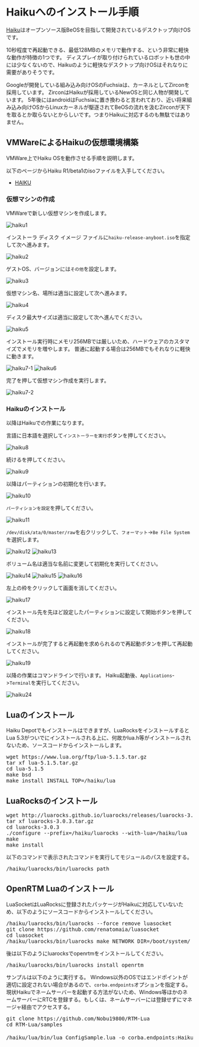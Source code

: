 # Haikuへのインストール手順

[Haiku](https://www.haiku-os.org/)はオープンソース版BeOSを目指して開発されているデスクトップ向けOSです。

10秒程度で再起動できる、最低128MBのメモリで動作する、という非常に軽快な動作が特徴の1つです。
ディスプレイが取り付けられているロボットも世の中には少なくないので、Haikuのように軽快なデスクトップ向けOSはそれなりに需要がありそうです。

Googleが開発している組み込み向けOSのFuchsiaは、カーネルとしてZirconを採用しています。
ZirconはHaikuが採用しているNewOSと同じ人物が開発しています。
5年後にはandroidはFuchsiaに置き換わると言われており、近い将来組み込み向けOSからLinuxカーネルが駆逐されてBeOSの流れを汲むZirconが天下を取るとか取らないとからしいです。つまりHaikuに対応するのも無駄ではありません。

## VMWareによるHaikuの仮想環境構築

VMWare上でHaiku OSを動作させる手順を説明します。

以下のページからHaiku R1/beta1のisoファイルを入手してください。

* [HAIKU](https://www.haiku-os.org/get-haiku/)

### 仮想マシンの作成

VMWareで新しい仮想マシンを作成します。

![haiku1](https://user-images.githubusercontent.com/6216077/47612351-4029fb00-dabc-11e8-888d-a9898a1dddeb.png)

インストーラ ディスク イメージ ファイルに`haiku-release-anyboot.iso`を指定して次へ進みます。

![haiku2](https://user-images.githubusercontent.com/6216077/47612372-a9117300-dabc-11e8-9669-969c052cd607.png)

ゲストOS、バージョンには`その他`を設定します。

![haiku3](https://user-images.githubusercontent.com/6216077/47612392-eece3b80-dabc-11e8-8ae7-c7be2a954a11.png)

仮想マシン名、場所は適当に設定して次へ進みます。

![haiku4](https://user-images.githubusercontent.com/6216077/47612405-11f8eb00-dabd-11e8-9d48-b6770ccdaf38.png)

ディスク最大サイズは適当に設定して次へ進んでください。

![haiku5](https://user-images.githubusercontent.com/6216077/47612414-39e84e80-dabd-11e8-9e38-918e8a56c16d.png)

インストール実行時にメモリ256MBでは厳しいため、ハードウェアのカスタマイズでメモリを増やします。
普通に起動する場合は256MBでもそれなりに軽快に動きます。

![haiku7-1](https://user-images.githubusercontent.com/6216077/47612426-7b78f980-dabd-11e8-96c8-889acc2c0546.png)
![haiku6](https://user-images.githubusercontent.com/6216077/47612429-a8c5a780-dabd-11e8-907d-552c40474d54.png)

完了を押して仮想マシン作成を実行します。

![haiku7-2](https://user-images.githubusercontent.com/6216077/47612438-d6125580-dabd-11e8-8626-f02be712d10e.png)

### Haikuのインストール

以降はHaikuでの作業になります。

言語に日本語を選択して`インストーラーを実行`ボタンを押してください。

![haiku8](https://user-images.githubusercontent.com/6216077/47612452-0e199880-dabe-11e8-8ddc-17c23907a848.png)

続けるを押してください。

![haiku9](https://user-images.githubusercontent.com/6216077/47612459-3acdb000-dabe-11e8-9524-81bc57cd4ed6.png)

以降はパーティションの初期化を行います。

![haiku10](https://user-images.githubusercontent.com/6216077/47612504-12928100-dabf-11e8-8267-946224b4c782.png)

`パーティションを設定`を押してください。

![haiku11](https://user-images.githubusercontent.com/6216077/47612512-3655c700-dabf-11e8-8a5f-2a9c4ec61cd8.png)

`/dev/disk/ata/0/master/raw`を右クリックして、`フォーマット`->`Be File System`を選択します。

![haiku12](https://user-images.githubusercontent.com/6216077/47612517-571e1c80-dabf-11e8-93e9-a7df15399c37.png)
![haiku13](https://user-images.githubusercontent.com/6216077/47612527-99dff480-dabf-11e8-8046-50dfc7a168dc.png)


ボリューム名は適当な名前に変更して初期化を実行してください。

![haiku14](https://user-images.githubusercontent.com/6216077/47612529-a95f3d80-dabf-11e8-8214-5c518811c426.png)
![haiku15](https://user-images.githubusercontent.com/6216077/47612534-cb58c000-dabf-11e8-8b95-dd7d9c157a36.png)
![haiku16](https://user-images.githubusercontent.com/6216077/47612535-dd3a6300-dabf-11e8-8bc0-73cc446affc8.png)

左上の枠をクリックして画面を消してください。

![haiku17](https://user-images.githubusercontent.com/6216077/47612539-ecb9ac00-dabf-11e8-8d3e-bf2fc3d75d17.png)

インストール先を先ほど設定したパーティションに設定して開始ボタンを押してください。

![haiku18](https://user-images.githubusercontent.com/6216077/47612541-03f89980-dac0-11e8-9283-e5f26a8ba073.png)

インストールが完了すると再起動を求められるので再起動ボタンを押して再起動してください。

![haiku19](https://user-images.githubusercontent.com/6216077/47612552-3904ec00-dac0-11e8-9186-e9fc9b34aa14.png)


以降の作業はコマンドラインで行います。
Haiku起動後、`Applications`->`Terminal`を実行してください。

![haiku24](https://user-images.githubusercontent.com/6216077/47612561-7c5f5a80-dac0-11e8-8513-ee27d1ec930f.png)



## Luaのインストール

Haiku Depotでもインストールはできますが、LuaRocksをインストールするとLua 5.3がついでにインストールされる上に、何故かlua.h等がインストールされないため、ソースコードからインストールします。

<pre>
wget https://www.lua.org/ftp/lua-5.1.5.tar.gz
tar xf lua-5.1.5.tar.gz
cd lua-5.1.5
make bsd
make install INSTALL_TOP=/haiku/lua
</pre>

## LuaRocksのインストール

<pre>
wget http://luarocks.github.io/luarocks/releases/luarocks-3.0.3.tar.gz
tar xf luarocks-3.0.3.tar.gz
cd luarocks-3.0.3
./configure --prefix=/haiku/luarocks --with-lua=/haiku/lua
make 
make install
</pre>

以下のコマンドで表示されたコマンドを実行してモジュールのパスを設定する。

<pre>
/haiku/luarocks/bin/luarocks path
</pre>

## OpenRTM Luaのインストール


LuaSocketはLuaRocksに登録されたパッケージがHaikuに対応していないため、以下のようにソースコードからインストールしてください。

<pre>
/haiku/luarocks/bin/luarocks --force remove luasocket
git clone https://github.com/renatomaia/luasocket
cd luasocket
/haiku/luarocks/bin/luarocks make NETWORK_DIR=/boot/system/
</pre>


後は以下のようにluarocksでopenrtmをインストールしてください。

<pre>
/haiku/luarocks/bin/luarocks install openrtm
</pre>






サンプルは以下のように実行する。
Windows以外のOSではエンドポイントが適切に設定されない場合があるので、`corba.endpoints`オプションを指定する。
現状Haikuでネームサーバーを起動する方法がないため、Windows等ほかのネームサーバーにRTCを登録する。もしくは、ネームサーバーには登録せずにマネージャ経由でアクセスする。

<pre>
git clone https://github.com/Nobu19800/RTM-Lua
cd RTM-Lua/samples

/haiku/lua/bin/lua ConfigSample.lua -o corba.endpoints:HaikuのIPアドレス -o corba.nameservers:Windows等のIPアドレス
</pre>
